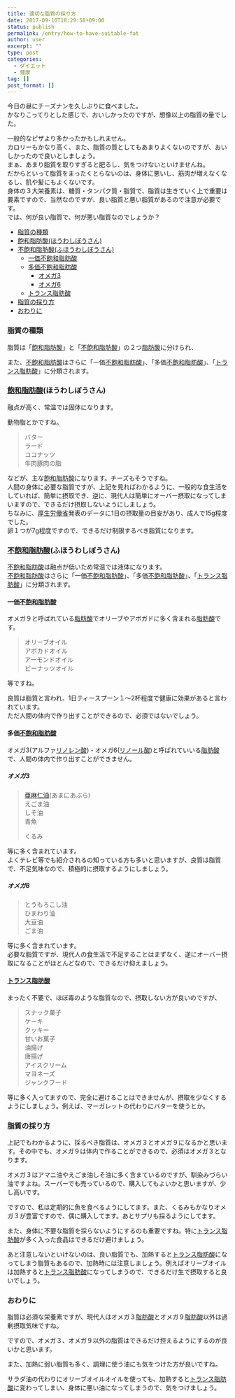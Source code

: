 ```yaml
---
title: 適切な脂質の採り方
date: 2017-09-10T18:29:58+09:00
status: publish
permalink: /entry/how-to-have-suitable-fat
author: user
excerpt: ""
type: post
categories:
  - ダイエット
  - 健康
tag: []
post_format: []
---
```


今日の昼にチーズナンを久しぶりに食べました。  
かなりこってりとした感じで、おいしかったのですが、想像以上の脂質の量でした。

一般的なピザより多かったかもしれません。  
カロリーもかなり高く、また、脂質の質としてもあまりよくないのですが、おいしかったので良いとしましょう。  
まぁ、あまり脂質を取りすぎると肥るし、気をつけないといけませんね。  
だからといって脂質をまったくとらないのは、身体に悪いし、筋肉が増えなくなるし、肌や髪にもよくないです。  
身体の３大栄養素は、糖質・タンパク質・脂質で、脂質は生きていく上で重要は要素ですので、当然なのですが、良い脂質と悪い脂質があるので注意が必要です。  
では、何が良い脂質で、何が悪い脂質なのでしょうか？

- [脂質の種類](#%E8%84%82%E8%B3%AA%E3%81%AE%E7%A8%AE%E9%A1%9E)
- [飽和脂肪酸(ほうわしぼうさん)](#%E9%A3%BD%E5%92%8C%E8%84%82%E8%82%AA%E9%85%B8%E3%81%BB%E3%81%86%E3%82%8F%E3%81%97%E3%81%BC%E3%81%86%E3%81%95%E3%82%93)
- [不飽和脂肪酸(ふほうわしぼうさん)](#%E4%B8%8D%E9%A3%BD%E5%92%8C%E8%84%82%E8%82%AA%E9%85%B8%E3%81%B5%E3%81%BB%E3%81%86%E3%82%8F%E3%81%97%E3%81%BC%E3%81%86%E3%81%95%E3%82%93)
  - [一価不飽和脂肪酸](#%E4%B8%80%E4%BE%A1%E4%B8%8D%E9%A3%BD%E5%92%8C%E8%84%82%E8%82%AA%E9%85%B8)
  - [多価不飽和脂肪酸](#%E5%A4%9A%E4%BE%A1%E4%B8%8D%E9%A3%BD%E5%92%8C%E8%84%82%E8%82%AA%E9%85%B8)
    - [オメガ3](#%E3%82%AA%E3%83%A1%E3%82%AC3)
    - [オメガ6](#%E3%82%AA%E3%83%A1%E3%82%AC6)
  - [ トランス脂肪酸](#%E3%83%88%E3%83%A9%E3%83%B3%E3%82%B9%E8%84%82%E8%82%AA%E9%85%B8)
- [脂質の採り方](#%E8%84%82%E8%B3%AA%E3%81%AE%E6%8E%A1%E3%82%8A%E6%96%B9)
- [おわりに](#%E3%81%8A%E3%82%8F%E3%82%8A%E3%81%AB)

### 脂質の種類

脂質は「[飽和脂肪酸](http://d.hatena.ne.jp/keyword/%CB%B0%CF%C2%BB%E9%CB%C3%BB%C0)」と「[不飽和脂肪酸](http://d.hatena.ne.jp/keyword/%C9%D4%CB%B0%CF%C2%BB%E9%CB%C3%BB%C0)」の２つ[脂肪酸](http://d.hatena.ne.jp/keyword/%BB%E9%CB%C3%BB%C0)に分けられ、

また、[不飽和脂肪酸](http://d.hatena.ne.jp/keyword/%C9%D4%CB%B0%CF%C2%BB%E9%CB%C3%BB%C0)はさらに「一価[不飽和脂肪酸](http://d.hatena.ne.jp/keyword/%C9%D4%CB%B0%CF%C2%BB%E9%CB%C3%BB%C0)」、「多価[不飽和脂肪酸](http://d.hatena.ne.jp/keyword/%C9%D4%CB%B0%CF%C2%BB%E9%CB%C3%BB%C0)」、「[トランス脂肪酸](http://d.hatena.ne.jp/keyword/%A5%C8%A5%E9%A5%F3%A5%B9%BB%E9%CB%C3%BB%C0)」に分類されます。

### [飽和脂肪酸](http://d.hatena.ne.jp/keyword/%CB%B0%CF%C2%BB%E9%CB%C3%BB%C0)(ほうわしぼうさん)

融点が高く、常温では固体になります。

動物脂とかですね。

> バター  
> ラード  
> ココナッツ  
> 牛肉豚肉の脂

などが、主な[飽和脂肪酸](http://d.hatena.ne.jp/keyword/%CB%B0%CF%C2%BB%E9%CB%C3%BB%C0)になります。チーズもそうですね。  
人間の身体に必要な脂質ですが、上記を見ればわかるように、一般的な食生活をしていれば、簡単に摂取でき、逆に、現代人は簡単にオーバー摂取になってしまいますので、できるだけ摂取しないようにしましょう。  
ちなみに、[厚生労働省](http://d.hatena.ne.jp/keyword/%B8%FC%C0%B8%CF%AB%C6%AF%BE%CA)発表のデータに1日の摂取量の目安があり、成人で15g程度でした。  
卵１つが7g程度ですので、できるだけ制限するべき脂質になります。

### [不飽和脂肪酸](http://d.hatena.ne.jp/keyword/%C9%D4%CB%B0%CF%C2%BB%E9%CB%C3%BB%C0)(ふほうわしぼうさん)

[不飽和脂肪酸](http://d.hatena.ne.jp/keyword/%C9%D4%CB%B0%CF%C2%BB%E9%CB%C3%BB%C0)は融点が低いため常温では液体になります。  
[不飽和脂肪酸](http://d.hatena.ne.jp/keyword/%C9%D4%CB%B0%CF%C2%BB%E9%CB%C3%BB%C0)はさらに「一価[不飽和脂肪酸](http://d.hatena.ne.jp/keyword/%C9%D4%CB%B0%CF%C2%BB%E9%CB%C3%BB%C0)」、「多価[不飽和脂肪酸](http://d.hatena.ne.jp/keyword/%C9%D4%CB%B0%CF%C2%BB%E9%CB%C3%BB%C0)」、「[トランス脂肪酸](http://d.hatena.ne.jp/keyword/%A5%C8%A5%E9%A5%F3%A5%B9%BB%E9%CB%C3%BB%C0)」に分類されます。

#### 一価[不飽和脂肪酸](http://d.hatena.ne.jp/keyword/%C9%D4%CB%B0%CF%C2%BB%E9%CB%C3%BB%C0)

オメガ９と呼ばれている[脂肪酸](http://d.hatena.ne.jp/keyword/%BB%E9%CB%C3%BB%C0)でオリーブやアボガドに多く含まれる[脂肪酸](http://d.hatena.ne.jp/keyword/%BB%E9%CB%C3%BB%C0)です。

> オリーブオイル  
> アボカドオイル  
> アーモンドオイル  
> ピーナッツオイル

等ですね。

良質は脂質と言われ、1日ティースプーン１～2杯程度で健康に効果があると言われています。  
ただ人間の体内で作り出すことができるので、必須ではないでしょう。

#### 多価[不飽和脂肪酸](http://d.hatena.ne.jp/keyword/%C9%D4%CB%B0%CF%C2%BB%E9%CB%C3%BB%C0)

オメガ3(アルファ[リノレン酸](http://d.hatena.ne.jp/keyword/%A5%EA%A5%CE%A5%EC%A5%F3%BB%C0))・オメガ6([リノール酸](http://d.hatena.ne.jp/keyword/%A5%EA%A5%CE%A1%BC%A5%EB%BB%C0))と呼ばれていいる[脂肪酸](http://d.hatena.ne.jp/keyword/%BB%E9%CB%C3%BB%C0)で、人間の体内で作り出すことができません。

##### オメガ3

> [亜麻仁油](http://d.hatena.ne.jp/keyword/%B0%A1%CB%E3%BF%CE%CC%FD)(あまにあぶら)  
> えごま油  
> しそ油  
> 青魚
>
> くるみ

等に多く含まれています。  
よくテレビ等でも紹介されるの知っている方も多いと思いますが、良質は脂質で、不足気味なので、積極的に摂取するようにしましょう。

##### オメガ6

> とうもろこし油  
> ひまわり油  
> 大豆油  
> ごま油

等に多く含まれています。  
必要な脂質ですが、現代人の食生活で不足することはまずなく、逆にオーバー摂取になることがほとんどなので、できるだけ抑えましょう。

#### [トランス脂肪酸](http://d.hatena.ne.jp/keyword/%A5%C8%A5%E9%A5%F3%A5%B9%BB%E9%CB%C3%BB%C0)

まったく不要で、ほぼ毒のような脂質なので、摂取しない方が良いのですが、

> スナック菓子  
> ケーキ  
> クッキー  
> 甘いお菓子  
> 油揚げ  
> 唐揚げ  
> アイスクリーム  
> マヨネーズ  
> ジャンクフード

等に多く入ってますので、完全に避けることはできませんが、摂取を少なくするようにしましょう。例えば、マーガレットの代わりにバターを使うとか。

### 脂質の採り方

上記でもわかるように、採るべき脂質は、オメガ３とオメガ９になるかと思います。その中でも、オメガ９は体内で作ることができるので、必須はオメガ３となります。

オメガ３はアマニ油やえごま油しそ油に多く含まているのですが、馴染みづらい油ですよね。スーパーでも売っているので、購入してもよいかと思いますが、少し高いです。

ですので、私は定期的に魚を食べるようにしてます。また、くるみもかなりオメガ３が豊富ですので、偶に購入してます。あとサプリも採るようにしてます。

また、身体に不要な脂質を採らないようにするのも重要ですね。特に[トランス脂肪酸](http://d.hatena.ne.jp/keyword/%A5%C8%A5%E9%A5%F3%A5%B9%BB%E9%CB%C3%BB%C0)が多く入った食品はできるだけ避けましょう。

あと注意しないといけないのは、良い脂質でも、加熱すると[トランス脂肪酸](http://d.hatena.ne.jp/keyword/%A5%C8%A5%E9%A5%F3%A5%B9%BB%E9%CB%C3%BB%C0)になってしまう脂質もあるので、加熱時には注意しましょう。例えばオリーブオイルは加熱すると[トランス脂肪酸](http://d.hatena.ne.jp/keyword/%A5%C8%A5%E9%A5%F3%A5%B9%BB%E9%CB%C3%BB%C0)になってしまうので、できるだけ生で摂取すると良いでしょう。

### おわりに

脂質は必須な栄養素ですが、現代人はオメガ３[脂肪酸](http://d.hatena.ne.jp/keyword/%BB%E9%CB%C3%BB%C0)とオメガ９[脂肪酸](http://d.hatena.ne.jp/keyword/%BB%E9%CB%C3%BB%C0)以外は過剰摂取気味ですね。

ですので、オメガ３、オメガ９以外の脂質はできるだけ控えるようにするのが良いかと思います。

また、加熱に弱い脂質も多く、調理に使う油にも気をつけた方が良いですね。

サラダ油の代わりにオリーブオイルオイルを使っても、加熱すると[トランス脂肪酸](http://d.hatena.ne.jp/keyword/%A5%C8%A5%E9%A5%F3%A5%B9%BB%E9%CB%C3%BB%C0)に変わってしまい、身体に悪い油になってしまうので、気をつけましょう。
